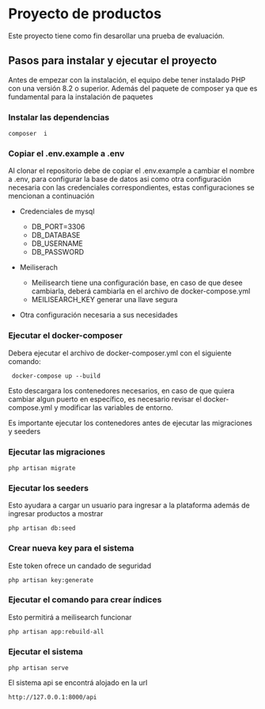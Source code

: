 # Proyecto de productos

Este proyecto tiene como fin desarollar una prueba de evaluación.

## Pasos para instalar y ejecutar el proyecto

Antes de empezar con la instalación, el equipo debe tener instalado PHP con una versión 8.2 o superior. Además del paquete de composer ya que es fundamental para la instalación de paquetes

### Instalar las dependencias
```
composer  i
```

### Copiar el .env.example a .env
Al clonar el repositorio debe de copiar el .env.example a cambiar el nombre a .env, para configurar la base de datos asi como otra configuración necesaria con las credenciales correspondientes, estas configuraciones se mencionan a continuación

* Credenciales de mysql
    * DB_PORT=3306
    * DB_DATABASE
    * DB_USERNAME
    * DB_PASSWORD

* Meiliserach
    * Meilisearch tiene una configuración base, en caso de que desee cambiarla, deberá cambiarla en el archivo de docker-compose.yml
    * MEILISEARCH_KEY generar una llave segura
* Otra configuración necesaria a sus necesidades

### Ejecutar el docker-composer
Debera ejecutar el archivo de docker-composer.yml con el siguiente comando:
```
 docker-compose up --build
```

Esto descargara los contenedores necesarios, en caso de que quiera cambiar algun puerto en específico, es necesario revisar el docker-compose.yml y modificar las variables de entorno.

Es importante ejecutar los contenedores antes de ejecutar las migraciones y seeders

### Ejecutar las migraciones
```
php artisan migrate
```

### Ejecutar los seeders
Esto ayudara a cargar un usuario para ingresar a la plataforma además de ingresar productos a mostrar
```
php artisan db:seed
```

### Crear nueva key para el sistema
Este token ofrece un candado de seguridad 

```
php artisan key:generate
```

### Ejecutar el comando para crear índices
Esto permitirá a meilisearch funcionar 
```
php artisan app:rebuild-all
```

### Ejecutar el sistema
```
php artisan serve
```

El sistema api se encontrá alojado en la url
```
http://127.0.0.1:8000/api
```